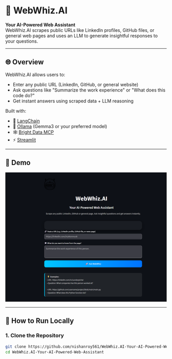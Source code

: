 # 🤖 WebWhiz.AI

**Your AI-Powered Web Assistant**  
WebWhiz.AI scrapes public URLs like LinkedIn profiles, GitHub files, or general web pages and uses an LLM to generate insightful responses to your questions.

---

## 🌐 Overview

WebWhiz.AI allows users to:

- Enter any public URL (LinkedIn, GitHub, or general website)
- Ask questions like "Summarize the work experience" or "What does this code do?"
- Get instant answers using scraped data + LLM reasoning

Built with:
- 🧠 [LangChain](https://www.langchain.com/)
- 🦙 [Ollama](https://ollama.com/) (Gemma3 or your preferred model)
- 🕸️ [Bright Data MCP](https://brightdata.com/)
- ⚡ [Streamlit](https://streamlit.io/)

---

## 📸 Demo

![WebWhiz UI Screenshot](webwhiz_demo.png)

---

## 🚀 How to Run Locally

### 1. Clone the Repository

```bash
git clone https://github.com/nishanroy561/WebWhiz.AI-Your-AI-Powered-Web-Assistant.git
cd WebWhiz.AI-Your-AI-Powered-Web-Assistant
